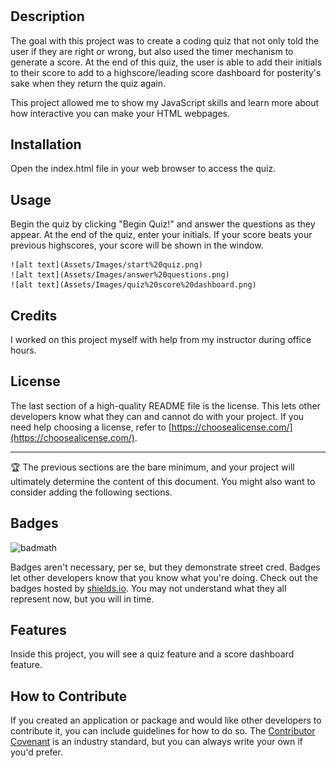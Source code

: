 # <Coding-Quiz>

## Description

The goal with this project was to create a coding quiz that not only told the user if they are right or wrong, but also used the timer mechanism to generate a score. At the end of this quiz, the user is able to add their initials to their score to add to a highscore/leading score dashboard for posterity's sake when they return the quiz again. 

This project allowed me to show my JavaScript skills and learn more about how interactive you can make your HTML webpages. 

## Installation

Open the index.html file in your web browser to access the quiz. 
## Usage

Begin the quiz by clicking "Begin Quiz!" and answer the questions as they appear. At the end of the quiz, enter your initials. If your score beats your previous highscores, your score will be shown in the window. 

    ![alt text](Assets/Images/start%20quiz.png)
    ![alt text](Assets/Images/answer%20questions.png)
    ![alt text](Assets/Images/quiz%20score%20dashboard.png)

## Credits

I worked on this project myself with help from my instructor during office hours.

## License

The last section of a high-quality README file is the license. This lets other developers know what they can and cannot do with your project. If you need help choosing a license, refer to [https://choosealicense.com/](https://choosealicense.com/).

---

🏆 The previous sections are the bare minimum, and your project will ultimately determine the content of this document. You might also want to consider adding the following sections.

## Badges

![badmath](https://img.shields.io/github/languages/top/lernantino/badmath)

Badges aren't necessary, per se, but they demonstrate street cred. Badges let other developers know that you know what you're doing. Check out the badges hosted by [shields.io](https://shields.io/). You may not understand what they all represent now, but you will in time.

## Features

Inside this project, you will see a quiz feature and a score dashboard feature.

## How to Contribute

If you created an application or package and would like other developers to contribute it, you can include guidelines for how to do so. The [Contributor Covenant](https://www.contributor-covenant.org/) is an industry standard, but you can always write your own if you'd prefer.